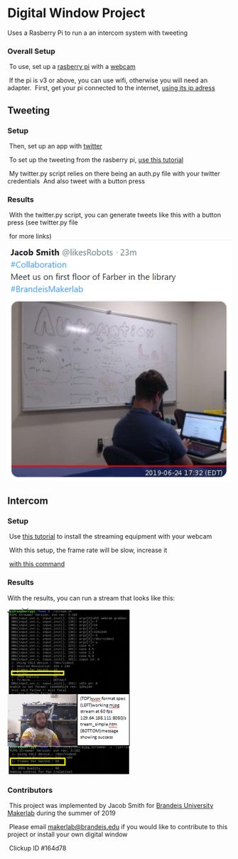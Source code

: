 # Digital Window Project
Uses a Rasberry Pi to run a an intercom system with tweeting

### Overall Setup

​	To use, set up a [rasberry pi](https://www.raspberrypi.org/) with a [webcam](https://www.amazon.com/Logitech-Widescreen-Calling-Recording-Desktop/dp/B006JH8T3S)

​	If the pi is v3 or above, you can use wifi, otherwise you will need an adapter.
​	First, get your pi connected to the internet, [using its ip adress](https://www.raspberrypi.org/documentation/remote-access/ip-address.md)

## Tweeting
### Setup
​	Then, set up an app with [twitter](https://developer.twitter.com/) 

​	To set up the tweeting from the rasberry pi, [use this tutorial](		https://projects.raspberrypi.org/en/projects/getting-started-with-the-twitter-api/8)

​	My twitter.py script relies on there being an auth.py file with your twitter credentials
​		And also tweet with a button press

### Results

​	With the twitter.py script, you can generate tweets like this with a button press (see twitter.py file 

​		for more links)
​	![Generated Tweet](Tweet.png)

## Intercom
### Setup

​	Use [this tutorial](https://blog.cudmore.io/post/2015/03/15/Installing-mjpg-streamer-on-a-raspberry-pi/) to install the streaming equipment with your webcam

​	With this setup, the frame rate will be slow, increase it 

​		[with this command](https://sourceforge.net/p/mjpg-streamer/discussion/739917/thread/541a9b8c/)

### Results

With the results, you can run a stream that looks like this:

![Screenshot of Stream](Stream.PNG)

### Contributors

​	This project was implemented by Jacob Smith for [Brandeis University Makerlab](http://brandeismakerlab.com/) during the summer of 	2019

​	Please email makerlab@brandeis.edu if you would like to contribute to this project or install your own 	digital window

​	Clickup ID #164d78
